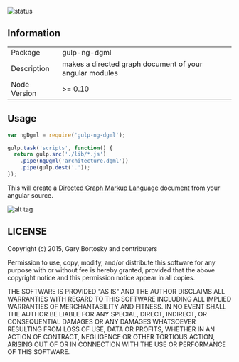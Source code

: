 ![status](https://secure.travis-ci.org/GaryB432/gulp-ng-dgml.svg?branch=master)

## Information

<table>
<tr>
<td>Package</td><td>gulp-ng-dgml</td>
</tr>
<tr>
<td>Description</td>
<td>makes a directed graph document of your angular modules</td>
</tr>
<tr>
<td>Node Version</td>
<td>>= 0.10</td>
</tr>
</table>

## Usage

```js
var ngDgml = require('gulp-ng-dgml');

gulp.task('scripts', function() {
  return gulp.src('./lib/*.js')
    .pipe(ngDgml('architecture.dgml'))
    .pipe(gulp.dest('.'));
});

```

This will create a [Directed Graph Markup Language](http://en.wikipedia.org/wiki/DGML) document from your angular source.

![alt tag](https://raw.github.com/GaryB432/gulp-ng-dgml/master/img/ui-utils-keypress.png)

## LICENSE

Copyright (c) 2015, Gary Bortosky and contributers

Permission to use, copy, modify, and/or distribute this software for any purpose
with or without fee is hereby granted, provided that the above copyright notice
and this permission notice appear in all copies.

THE SOFTWARE IS PROVIDED "AS IS" AND THE AUTHOR DISCLAIMS ALL WARRANTIES WITH
REGARD TO THIS SOFTWARE INCLUDING ALL IMPLIED WARRANTIES OF MERCHANTABILITY AND
FITNESS. IN NO EVENT SHALL THE AUTHOR BE LIABLE FOR ANY SPECIAL, DIRECT,
INDIRECT, OR CONSEQUENTIAL DAMAGES OR ANY DAMAGES WHATSOEVER RESULTING FROM LOSS
OF USE, DATA OR PROFITS, WHETHER IN AN ACTION OF CONTRACT, NEGLIGENCE OR OTHER
TORTIOUS ACTION, ARISING OUT OF OR IN CONNECTION WITH THE USE OR PERFORMANCE OF
THIS SOFTWARE.
